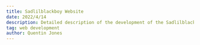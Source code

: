 ```yaml
---
title: Sadlilblackboy Website
date: 2022/4/14
description: Detailed description of the development of the Sadlilblackboy artist site.
tag: web development
author: Quentin Jones
---
```

